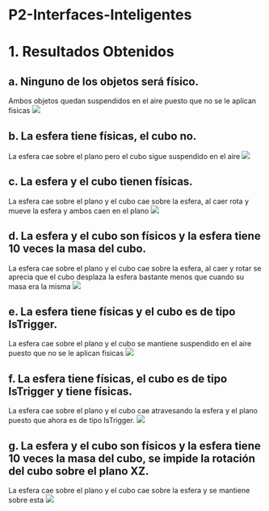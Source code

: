 # P2-Interfaces-Inteligentes

# 1. Resultados Obtenidos

## a. Ninguno de los objetos será físico.

Ambos objetos quedan suspendidos en el aire puesto que no se le aplican fisicas
  ![](https://github.com/alu0101350158/P2-Interfaces-Inteligentes/blob/main/media/1-b%20(online-video-cutter.com).gif)

## b. La esfera tiene físicas, el cubo no.

La esfera cae sobre el plano pero el cubo sigue suspendido en el aire
  ![](https://github.com/alu0101350158/P2-Interfaces-Inteligentes/blob/main/media/1-b%20(online-video-cutter.com).gif)

## c. La esfera y el cubo tienen físicas.

La esfera cae sobre el plano y el cubo cae sobre la esfera, al caer rota y mueve la esfera y ambos caen en el plano
  ![](https://github.com/alu0101350158/P2-Interfaces-Inteligentes/blob/main/media/1-c%20(online-video-cutter.com).gif)

## d. La esfera y el cubo son físicos y la esfera tiene 10 veces la masa del cubo.

La esfera cae sobre el plano y el cubo cae sobre la esfera, al caer y rotar se aprecia que el cubo desplaza la esfera bastante menos que cuando su masa era la misma
  ![](https://github.com/alu0101350158/P2-Interfaces-Inteligentes/blob/main/media/1-d%20(online-video-cutter.com).gif)

## e. La esfera tiene físicas y el cubo es de tipo IsTrigger.

La esfera cae sobre el plano y el cubo se mantiene suspendido en el aire puesto que no se le aplican fisicas
  ![](https://github.com/alu0101350158/P2-Interfaces-Inteligentes/blob/main/media/1-e%20(online-video-cutter.com).gif)

## f. La esfera tiene físicas, el cubo es de tipo IsTrigger y tiene físicas.

La esfera cae sobre el plano y el cubo cae atravesando la esfera y el plano puesto que ahora es de tipo IsTrigger.
  ![](https://github.com/alu0101350158/P2-Interfaces-Inteligentes/blob/main/media/1-f%20(online-video-cutter.com).gif)

## g. La esfera y el cubo son físicos y la esfera tiene 10 veces la masa del cubo, se impide la rotación del cubo sobre el plano XZ.

La esfera cae sobre el plano y el cubo cae sobre la esfera y se mantiene sobre esta
  ![](https://github.com/alu0101350158/P2-Interfaces-Inteligentes/blob/main/media/1-g%20(online-video-cutter.com).gif)
